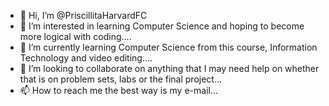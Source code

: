 - 👋 Hi, I’m @PriscillitaHarvardFC
- 👀 I’m interested in learning Computer Science and hoping to become more logical with coding....
- 🌱 I’m currently learning Computer Science from this course, Information Technology and video editing....
- 💞️ I’m looking to collaborate on anything that I may need help on whether that is on problem sets, labs or the final project...
- 📫 How to reach me the best way is my e-mail...

<!---
PriscillitaHarvardFC/PriscillitaHarvardFC is a ✨ special ✨ repository because its `README.md` (this file) appears on your GitHub profile.
You can click the Preview link to take a look at your changes.
--->
